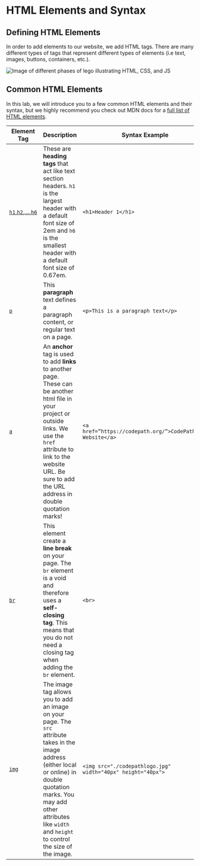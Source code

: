 # HTML Elements and Syntax

## Defining HTML Elements

In order to add elements to our website, we add HTML tags. There are many different types of tags that represent different types of elements (i.e text, images, buttons, containers, etc.).

![Image of different phases of lego illustrating HTML, CSS, and JS](https://user-images.githubusercontent.com/5963600/108429318-c890b480-720d-11eb-8e49-cbe2de42c596.png)

## Common HTML Elements

In this lab, we will introduce you to a few common HTML elements and their syntax, but we highly recommend you check out MDN docs for a [full list of HTML elements](https://developer.mozilla.org/en-US/docs/Web/HTML/Element).

| Element Tag | Description | Syntax Example |
|-------------|-------------|----------------|
| [`h1`,`h2`,...,`h6`](https://developer.mozilla.org/en-US/docs/Web/HTML/Element/Heading_Elements) | These are **heading tags** that act like text section headers. `h1` is the largest header with a default font size of 2em and `h6` is the smallest header with a default font size of 0.67em. | `<h1>Header 1</h1>` |
| [`p`](https://developer.mozilla.org/en-US/docs/Web/HTML/Element/p) | This **paragraph** text defines a paragraph content, or regular text on a page. | `<p>This is a paragraph text</p>` |
| [`a`](https://developer.mozilla.org/en-US/docs/Web/HTML/Element/a) | An **anchor** tag is used to add **links** to another page. These can be another html file in your project or outside links. We use the `href` attribute to link to the website URL. Be sure to add the URL address in double quotation marks! | `<a href=”https://codepath.org/”>CodePath.org Website</a>` |
| [`br`](https://developer.mozilla.org/en-US/docs/Web/HTML/Element/br) | This element create a **line break** on your page.  The `br` element is a void and therefore uses a **self-closing tag**. This means that you do not need a closing tag when adding the `br` element. | `<br>` |
| [`img`](https://developer.mozilla.org/en-US/docs/Web/HTML/Element/img) | The image tag allows you to add an image on your page. The `src` attribute takes in the image address (either local or online) in double quotation marks. You may add other attributes like `width` and `height` to control the size of the image. | `<img src="./codepathlogo.jpg" width="40px" height="40px">` |
